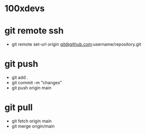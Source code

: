 # 100xdevs 

# git remote ssh
- git remote set-url origin git@github.com:username/repository.git

# git push
- git add .
- git commit -m "changes"
- git push origin main

# git pull
- git fetch origin main
- git merge origin/main



